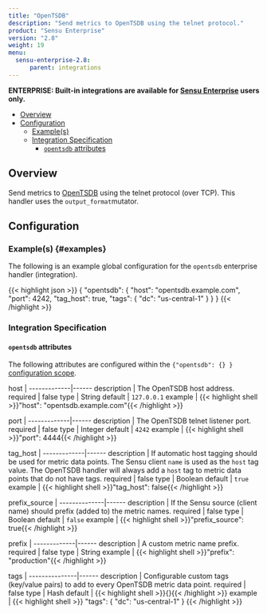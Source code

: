 ```yaml
---
title: "OpenTSDB"
description: "Send metrics to OpenTSDB using the telnet protocol."
product: "Sensu Enterprise"
version: "2.8"
weight: 19
menu:
  sensu-enterprise-2.8:
      parent: integrations
---
```

**ENTERPRISE: Built-in integrations are available for [Sensu Enterprise][1]
users only.**

- [Overview](#overview)
- [Configuration](#configuration)
  - [Example(s)](#examples)
  - [Integration Specification](#integration-specification)
    - [`opentsdb` attributes](#opentsdb-attributes)

## Overview

Send metrics to [OpenTSDB][2] using the telnet protocol (over TCP). This
handler uses the `output_format`mutator.

## Configuration

### Example(s) {#examples}

The following is an example global configuration for the `opentsdb` enterprise
handler (integration).

{{< highlight json >}}
{
  "opentsdb": {
    "host": "opentsdb.example.com",
    "port": 4242,
    "tag_host": true,
    "tags": {
      "dc": "us-central-1"
    }
  }
}
{{< /highlight >}}

### Integration Specification

#### `opentsdb` attributes

The following attributes are configured within the `{"opentsdb": {} }`
[configuration scope][3].

host         | 
-------------|------
description  | The OpenTSDB host address.
required     | false
type         | String
default      | `127.0.0.1`
example      | {{< highlight shell >}}"host": "opentsdb.example.com"{{< /highlight >}}

port         | 
-------------|------
description  | The OpenTSDB telnet listener port.
required     | false
type         | Integer
default      | `4242`
example      | {{< highlight shell >}}"port": 4444{{< /highlight >}}

tag_host     | 
-------------|------
description  | If automatic host tagging should be used for metric data points. The Sensu client `name` is used as the `host` tag value. The OpenTSDB handler will always add a `host` tag to metric data points that do not have tags.
required     | false
type         | Boolean
default      | `true`
example      | {{< highlight shell >}}"tag_host": false{{< /highlight >}}

prefix_source | 
--------------|------
description   | If the Sensu source (client name) should prefix (added to) the metric names.
required      | false
type          | Boolean
default       | `false`
example       | {{< highlight shell >}}"prefix_source": true{{< /highlight >}}

prefix       | 
-------------|------
description  | A custom metric name prefix.
required     | false
type         | String
example      | {{< highlight shell >}}"prefix": "production"{{< /highlight >}}

tags           | 
---------------|------
description    | Configurable custom tags (key/value pairs) to add to every OpenTSDB metric data point.
required       | false
type           | Hash
default        | {{< highlight shell >}}{}{{< /highlight >}}
example        | {{< highlight shell >}}
"tags": {
  "dc": "us-central-1"
}
{{< /highlight >}}

[1]:  /sensu-enterprise
[2]:  http://opentsdb.net?ref=sensu-enterprise
[3]:  /sensu-core/1.2/reference/configuration#configuration-scopes
